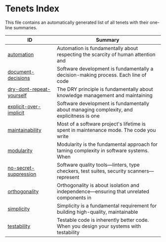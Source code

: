 # Tenets Index

This file contains an automatically generated list of all tenets with their one-line summaries.

| ID | Summary |
|---|---|
| [automation](./automation.md) | Automation is fundamentally about respecting the scarcity of human attention and |
| [document-decisions](./document-decisions.md) | Software development is fundamentally a decision-making process. Each line of code |
| [dry-dont-repeat-yourself](./dry-dont-repeat-yourself.md) | The DRY principle is fundamentally about knowledge management and maintaining |
| [explicit-over-implicit](./explicit-over-implicit.md) | Software development is fundamentally about managing complexity, and explicitness is one |
| [maintainability](./maintainability.md) | Most of a software project's lifetime is spent in maintenance mode. The code you write |
| [modularity](./modularity.md) | Modularity is the fundamental approach for taming complexity in software systems. When |
| [no-secret-suppression](./no-secret-suppression.md) | Software quality tools—linters, type checkers, test suites, security scanners—represent |
| [orthogonality](./orthogonality.md) | Orthogonality is about isolation and independence—ensuring that unrelated components in |
| [simplicity](./simplicity.md) | Simplicity is a fundamental requirement for building high-quality, maintainable |
| [testability](./testability.md) | Testable code is inherently better code. When you design your systems with testability |
